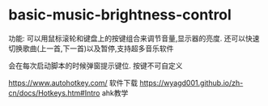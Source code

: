 # basic-music-brightness-control
功能:
可以用鼠标滚轮和键盘上的按键组合来调节音量,显示器的亮度.
还可以快速切换歌曲(上一首,下一首)以及暂停,支持超多音乐软件

会在每次启动脚本的时候弹窗提示键位.
按键不可自定义

https://www.autohotkey.com/ 软件下载
https://wyagd001.github.io/zh-cn/docs/Hotkeys.htm#Intro ahk教学
